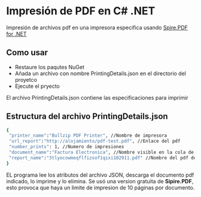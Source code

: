 # Impresión de PDF en C# .NET
Impresión de archivos pdf en una impresora especifica usando [Spire.PDF for .NET](https://www.jianshu.com/go-wild?ac=2&url=https%3A%2F%2Fwww.e-iceblue.cn%2FDownloads%2FSpire-PDF-NET.html)

## Como usar
* Restaure los paqutes NuGet 
* Añada un archivo con nombre PrintingDetails.json en el directorio del proyetco
* Ejecute el pryecto

El archivo PrintingDetails.json contiene las especificaciones para imprimir

## Estructura del archivo PrintingDetails.json
```bash
{
 "printer_name":"Bullzip PDF Printer", //Nombre de impresora
 "url_report":"http://alojamiento/pdf-test.pdf", //Enlace del pdf
 "number_prints": 1, //Numero de impresiones
 "document_name":"Factura Electronica", //Nombre visible en la cola de impresion
 "report_name":"3tlyocowmeqflfizsof1qixi102911.pdf" //Nombre del pdf descargado, la extension .pdf es necesaria
}
```
EL programa lee los atributos del archivo JSON, descarga el documento pdf indicado, lo imprime y lo elimina.
Se usó una version gratuita de **Sipire.PDF**, esto provoca que haya un limite de impresion de 10 páginas por documento.

